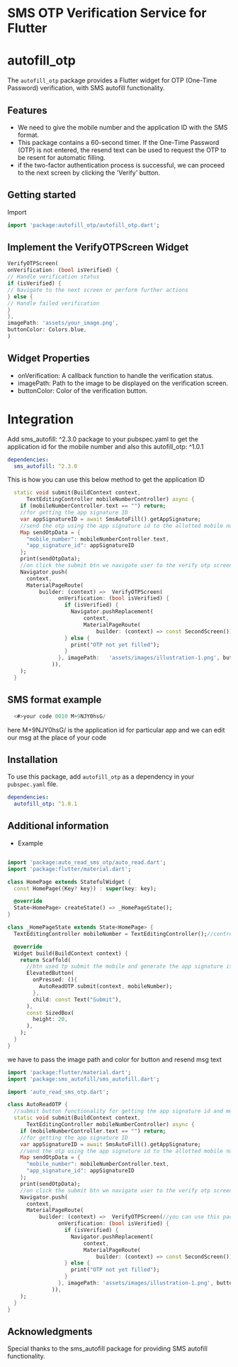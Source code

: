 # SMS OTP Verification Service for Flutter
# autofill_otp
The `autofill_otp` package provides a Flutter widget for OTP (One-Time Password) verification, with SMS autofill functionality.

## Features

- We need to give the mobile number and the application ID with the SMS format.
- This package contains a 60-second timer. If the One-Time Password (OTP) is not entered,
  the resend text can be used to request the OTP to be resent for automatic filling.
- if the two-factor authentication process is successful, we can proceed to the next screen by clicking the 'Verify' button.

## Getting started
Import

```dart
import 'package:autofill_otp/autofill_otp.dart';
```

## Implement the VerifyOTPScreen Widget
```dart
VerifyOTPScreen(
onVerification: (bool isVerified) {
// Handle verification status
if (isVerified) {
// Navigate to the next screen or perform further actions
} else {
// Handle failed verification
}
},
imagePath: 'assets/your_image.png',
buttonColor: Colors.blue,
)
```
## Widget Properties
- onVerification: A callback function to handle the verification status.
- imagePath: Path to the image to be displayed on the verification screen.
- buttonColor: Color of the verification button.

# Integration
Add sms_autofill: ^2.3.0 package to your pubspec.yaml to get the application id for the mobile number and also this  autofill_otp: ^1.0.1

```yaml
dependencies:
  sms_autofill: ^2.3.0
```
This is how you can use this below method to get the application ID
```dart
  static void submit(BuildContext context,
      TextEditingController mobileNumberController) async {
    if (mobileNumberController.text == "") return;
    //for getting the app signature ID
    var appSignatureID = await SmsAutoFill().getAppSignature;
    //send the otp using the app signature id to the allotted mobile number
    Map sendOtpData = {
      "mobile_number": mobileNumberController.text,
      "app_signature_id": appSignatureID
    };
    print(sendOtpData);
    //on click the submit btn we navigate user to the verify otp screen
    Navigator.push(
      context,
      MaterialPageRoute(
          builder: (context) =>  VerifyOTPScreen(
                onVerification: (bool isVerified) {
                  if (isVerified) {
                    Navigator.pushReplacement(
                        context,
                        MaterialPageRoute(
                            builder: (context) => const SecondScreen()));
                  } else {
                    print("OTP not yet filled");
                  }
                }, imagePath:   'assets/images/illustration-1.png', buttonColor: Colors.blue,
              )),
    );
  }
```

## SMS format example

```dart
  <#>your code 0010 M+9NJY0hsG/
```
here M+9NJY0hsG/ is the application id for particular app
and we can edit our msg at the place of your code

## Installation

To use this package, add `autofill_otp` as a dependency in your `pubspec.yaml` file.

```yaml
dependencies:
  autofill_otp: ^1.0.1
```

## Additional information
- Example
```dart

import 'package:auto_read_sms_otp/auto_read.dart';
import 'package:flutter/material.dart';

class HomePage extends StatefulWidget {
  const HomePage({Key? key}) : super(key: key);

  @override
  State<HomePage> createState() => _HomePageState();
}

class _HomePageState extends State<HomePage> {
  TextEditingController mobileNumber = TextEditingController();//controller for mobile number

  @override
  Widget build(BuildContext context) {
    return Scaffold(
      //btn used tp submit the mobile and generate the app signature is via the submitting method called on the click of this btn
      ElevatedButton(
        onPressed: (){
          AutoReadOTP.submit(context, mobileNumber);
        },
        child: const Text("Submit"),
      ),
      const SizedBox(
        height: 20,
      ),
    );
  }
}
```
we have to pass the image path and color for button and resend msg text

```dart
import 'package:flutter/material.dart';
import 'package:sms_autofill/sms_autofill.dart';

import 'auto_read_sms_otp.dart';

class AutoReadOTP {
  //submit button functionality for getting the app signature id and mobile number on which the otp is being sent
  static void submit(BuildContext context,
      TextEditingController mobileNumberController) async {
    if (mobileNumberController.text == "") return;
    //for getting the app signature ID
    var appSignatureID = await SmsAutoFill().getAppSignature;
    //send the otp using the app signature id to the allotted mobile number
    Map sendOtpData = {
      "mobile_number": mobileNumberController.text,
      "app_signature_id": appSignatureID
    };
    print(sendOtpData);
    //on click the submit btn we navigate user to the verify otp screen
    Navigator.push(
      context,
      MaterialPageRoute(
          builder: (context) =>  VerifyOTPScreen(//you can use this package class for otp verification
                onVerification: (bool isVerified) {
                  if (isVerified) {
                    Navigator.pushReplacement(
                        context,
                        MaterialPageRoute(
                            builder: (context) => const SecondScreen()));
                  } else {
                    print("OTP not yet filled");
                  }
                }, imagePath: 'assets/images/illustration-1.png', buttonColor: Colors.blue,
              )),
    );
  }
}
```

## Acknowledgments
Special thanks to the sms_autofill package for providing SMS autofill functionality.